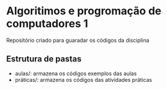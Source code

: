 # Algoritimos e progromação de computadores 1

Repositório criado para guaradar os códigos da disciplina

## Estrutura de pastas

* aulas/: armazena os códigos exemplos das aulas 
* práticas/: armazena os códigos das atividades práticas 
